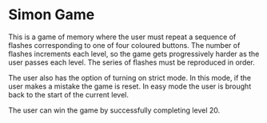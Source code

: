 # Simon Game

This is a game of memory where the user must repeat a sequence of flashes corresponding to one of four coloured buttons. The number of flashes increments each level, so the game gets progressively harder as the user passes each level. The series of flashes must be reproduced in order.

The user also has the option of turning on strict mode. In this mode, if the user makes a mistake the game is reset. In easy mode the user is brought back to the start of the current level.

The user can win the game by successfully completing level 20.
